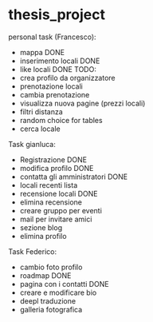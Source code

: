 # thesis_project

personal task (Francesco): 
- mappa DONE 
- inserimento locali DONE
- like locali DONE 
TODO:  
- crea profilo da organizzatore 
- prenotazione locali
- cambia prenotazione
- visualizza nuova pagine (prezzi locali)
- filtri distanza 
- random choice for tables
- cerca locale

Task gianluca:
- Registrazione DONE
- modifica profilo DONE
- contatta gli amministratori DONE
- locali recenti lista
- recensione locali DONE
- elimina recensione
- creare gruppo per eventi
- mail per invitare amici
- sezione blog
- elimina profilo


Task Federico:
- cambio foto profilo
- roadmap DONE
- pagina con i contatti DONE
- creare e modificare bio
- deepl traduzione
- galleria fotografica
